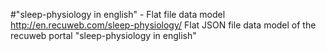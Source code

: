 #"sleep-physiology in english" - Flat file data model
http://en.recuweb.com/sleep-physiology/
Flat JSON file data model of the recuweb portal "sleep-physiology in english"
